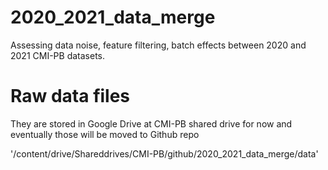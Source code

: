 # 2020_2021_data_merge
Assessing data noise, feature filtering, batch effects between 2020 and 2021 CMI-PB datasets.

# Raw data files
They are stored in Google Drive at CMI-PB shared drive for now and eventually those will be moved to Github repo

'/content/drive/Shareddrives/CMI-PB/github/2020_2021_data_merge/data'
